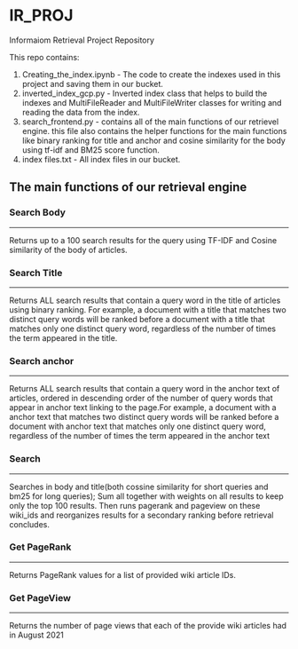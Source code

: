 # IR_PROJ
Informaiom Retrieval Project Repository

This repo contains:
1. Creating_the_index.ipynb - The code to create the indexes used in this project and saving them in our bucket.
2. inverted_index_gcp.py - Inverted index class that helps to build the indexes and MultiFileReader and MultiFileWriter classes for writing and reading the data from the index.
3. search_frontend.py - contains all of the main functions of our retrievel engine. this file also contains the helper functions for the main functions like binary ranking for title and anchor and cosine similarity for the body using tf-idf and BM25 score function.
4. index files.txt - All index files in our bucket.

## The main functions of our retrieval engine

### Search Body
--------------------------------
Returns up to a 100 search results for the query using TF-IDF and Cosine similarity of the body of articles.

### Search Title
--------------------------------
Returns ALL search results that contain a query word
in the title of articles using binary ranking. For example, a document 
with a title that matches two distinct query words will be ranked before a 
document with a title that matches only one distinct query word, 
regardless of the number of times the term appeared in the title.

### Search anchor
--------------------------------
Returns ALL search results that contain a query word
in the anchor text of articles, ordered in descending order of the
number of query words that appear in anchor text linking to the page.For example, 
a document with a anchor text that matches two distinct query words will 
be ranked before a document with anchor text that matches only one 
distinct query word, regardless of the number of times the term appeared 
in the anchor text

### Search
--------------------------------
Searches in body and title(both cossine similarity for short queries and bm25 for long queries);
Sum all together with weights on all results to keep only the top 100 results.
Then runs pagerank and pageview on these wiki_ids and reorganizes
results for a secondary ranking before retrieval concludes.

### Get PageRank
--------------------------------
Returns PageRank values for a list of provided wiki article IDs.

### Get PageView
--------------------------------
Returns the number of page views that each of the provide wiki articles
had in August 2021
